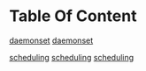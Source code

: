 # Table Of Content

[daemonset](daemonset) 
[daemonset](daemonset.md)


[scheduling](scheduling)
[scheduling](scheduling.md)
[scheduling](../Scheduling)
<!--stackedit_data:
eyJoaXN0b3J5IjpbNzQ3NTAzMTgzLDEwODEyNjU3ODMsLTE1OT
M3Mjc2NTEsNDU3Mzg2MDA1LDM2MzIyMTc2M119
-->